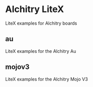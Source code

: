 Alchitry LiteX
=================

LiteX examples for Alchitry boards 

au
---
LiteX examples for the Alchitry Au

mojov3
------
LiteX examples for the Alchitry Mojo V3
